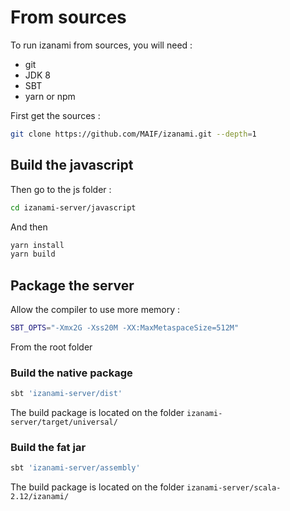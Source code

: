 # From sources

To run izanami from sources, you will need : 

* git 
* JDK 8 
* SBT 
* yarn or npm 

First get the sources : 

```bash
git clone https://github.com/MAIF/izanami.git --depth=1
```


## Build the javascript 

Then go to the js folder : 

```bash
cd izanami-server/javascript
```

And then 

```bash
yarn install 
yarn build 
```

## Package the server 

Allow the compiler to use more memory : 

```bash
SBT_OPTS="-Xmx2G -Xss20M -XX:MaxMetaspaceSize=512M"
```

From the root folder 

### Build the native package 

```bash
sbt 'izanami-server/dist'
```

The build package is located on the folder `izanami-server/target/universal/`

### Build the fat jar

```bash
sbt 'izanami-server/assembly'
```

The build package is located on the folder `izanami-server/scala-2.12/izanami/`
